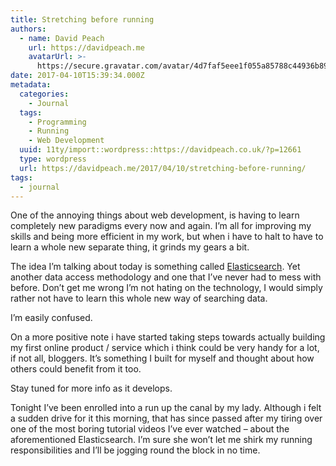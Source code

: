 ```yaml
---
title: Stretching before running
authors:
  - name: David Peach
    url: https://davidpeach.me
    avatarUrl: >-
      https://secure.gravatar.com/avatar/4d7faf5eee1f055a85788c44936b8995eaab6dfb004e7854ec747ccb272e91ee?s=96&d=mm&r=g
date: 2017-04-10T15:39:34.000Z
metadata:
  categories:
    - Journal
  tags:
    - Programming
    - Running
    - Web Development
  uuid: 11ty/import::wordpress::https://davidpeach.co.uk/?p=12661
  type: wordpress
  url: https://davidpeach.me/2017/04/10/stretching-before-running/
tags:
  - journal
---
```

One of the annoying things about web development, is having to learn completely new paradigms every now and again. I’m all for improving my skills and being more efficient in my work, but when i have to halt to have to learn a whole new separate thing, it grinds my gears a bit.

The idea I’m talking about today is something called [Elasticsearch](https://www.elastic.co/). Yet another data access methodology and one that I’ve never had to mess with before. Don’t get me wrong I’m not hating on the technology, I would simply rather not have to learn this whole new way of searching data.

I’m easily confused.

On a more positive note i have started taking steps towards actually building my first online product / service which i think could be very handy for a lot, if not all, bloggers. It’s something I built for myself and thought about how others could benefit from it too.

Stay tuned for more info as it develops.

Tonight I’ve been enrolled into a run up the canal by my lady. Although i felt a sudden drive for it this morning, that has since passed after my tiring over one of the most boring tutorial videos I’ve ever watched – about the aforementioned Elasticsearch. I’m sure she won’t let me shirk my running responsibilities and I’ll be jogging round the block in no time.
